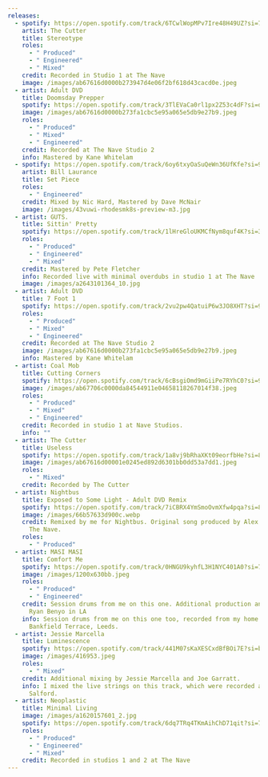 ```yaml
---
releases:
  - spotify: https://open.spotify.com/track/6TCwlWopMPv7Ire48H49UZ?si=78795daadca94905
    artist: The Cutter
    title: Stereotype
    roles:
      - " Produced"
      - " Engineered"
      - " Mixed"
    credit: Recorded in Studio 1 at The Nave
    image: /images/ab67616d0000b273947d4e06f2bf618d43cacd0e.jpeg
  - artist: Adult DVD
    title: Doomsday Prepper
    spotify: https://open.spotify.com/track/3TlEVaCa0rl1px2Z53c4dF?si=dfbf2fc39d934cad
    image: /images/ab67616d0000b273fa1cbc5e95a065e5db9e27b9.jpeg
    roles:
      - " Produced"
      - " Mixed"
      - " Engineered"
    credit: Recorded at The Nave Studio 2
    info: Mastered by Kane Whitelam
  - spotify: https://open.spotify.com/track/6oy6txyOaSuQeWn36UfKfe?si=9b32f9ab6831484e
    artist: Bill Laurance
    title: Set Piece
    roles:
      - " Engineered"
    credit: Mixed by Nic Hard, Mastered by Dave McNair
    image: /images/43vuwi-rhodesmk8s-preview-m3.jpg
  - artist: GUTS.
    title: Sittin' Pretty
    spotify: https://open.spotify.com/track/1lHreGloUKMCfNym8quf4K?si=3913a2a7a8ef4355
    roles:
      - " Produced"
      - " Engineered"
      - " Mixed"
    credit: Mastered by Pete Fletcher
    info: Recorded live with minimal overdubs in studio 1 at The Nave
    image: /images/a2643101364_10.jpg
  - artist: Adult DVD
    title: 7 Foot 1
    spotify: https://open.spotify.com/track/2vu2pw4QatuiP6w3JO8XHT?si=9542941199994f6f
    roles:
      - " Produced"
      - " Mixed"
      - " Engineered"
    credit: Recorded at The Nave Studio 2
    image: /images/ab67616d0000b273fa1cbc5e95a065e5db9e27b9.jpeg
    info: Mastered by Kane Whitelam
  - artist: Coal Mob
    title: Cutting Corners
    spotify: https://open.spotify.com/track/6cBsgiOmd9mGiiPe7RYhC0?si=9ce45e7a05784bf4
    image: /images/ab67706c0000da84544911e04658118267014f38.jpeg
    roles:
      - " Produced"
      - " Mixed"
      - " Engineered"
    credit: Recorded in studio 1 at Nave Studios.
    info: ""
  - artist: The Cutter
    title: Useless
    spotify: https://open.spotify.com/track/1a8vj9bRhaXKt09eorfbHe?si=8bb102d1aa5b4c3b
    image: /images/ab67616d00001e0245ed892d6301bb0dd53a7dd1.jpeg
    roles:
      - " Mixed"
    credit: Recorded by The Cutter
  - artist: Nightbus
    title: Exposed to Some Light - Adult DVD Remix
    spotify: https://open.spotify.com/track/7iCBRX4YmSmoOvmXfw4pqa?si=89e71b021fec4b30
    image: /images/66b57633d900c.webp
    credit: Remixed by me for Nightbus. Original song produced by Alex Greaves at
      The Nave.
    roles:
      - " Produced"
  - artist: MASI MASI
    title: Comfort Me
    spotify: https://open.spotify.com/track/0HNGU9kyhfL3H1NYC401A0?si=740858ed2e3f4013
    image: /images/1200x630bb.jpeg
    roles:
      - " Produced"
      - " Engineered"
    credit: Session drums from me on this one. Additional production and mixing from
      Ryan Benyo in LA
    info: Session drums from me on this one too, recorded from my home studio at
      Bankfield Terrace, Leeds.
  - artist: Jessie Marcella
    title: Luminescence
    spotify: https://open.spotify.com/track/441M07sKaXESCxdBfBOi7E?si=b63a3d9bedc245ee
    image: /images/416953.jpeg
    roles:
      - " Mixed"
    credit: Additional mixing by Jessie Marcella and Joe Garratt.
    info: I mixed the live strings on this track, which were recorded at WR Studios
      Salford.
  - artist: Neoplastic
    title: Minimal Living
    image: /images/a1620157601_2.jpg
    spotify: https://open.spotify.com/track/6dq7TRq4TKmAihChD71qit?si=7e599083c0fe4f00
    roles:
      - " Produced"
      - " Engineered"
      - " Mixed"
    credit: Recorded in studios 1 and 2 at The Nave
---
```

